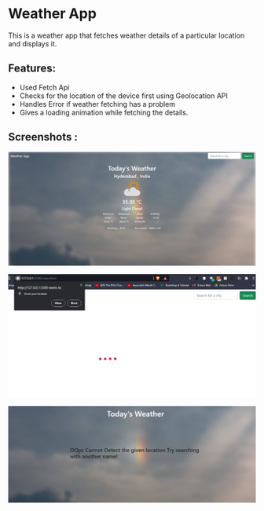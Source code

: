 # Weather App
This is a weather app that fetches weather details of a particular location and displays it.

## Features:
- Used Fetch Api 
- Checks for the location of the device first using Geolocation API
- Handles Error if weather fetching has a problem
- Gives a loading animation while fetching the details.

## Screenshots :

![image](Images/weather.png)


![image2](Images/image2.png)


![image3](Images/image3.png)
